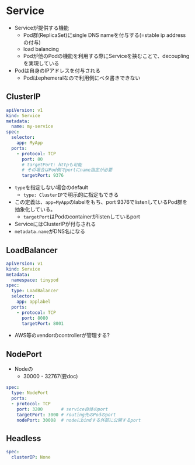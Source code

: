 # Service

* Serviceが提供する機能
  * Pod群(ReplicaSet)にsingle DNS nameを付与する(=stable ip addressの付与)
  * load balancing
  * Podが他のPodの機能を利用する際にServiceを挟むことで、decouplingを実現している
* Podは自身のIPアドレスを付与される
  * Podはephemeralなので利用側にベタ書きできない

## ClusterIP

```yaml
apiVersion: v1
kind: Service
metadata:
  name: my-service
spec:
  selector:
    app: MyApp
  ports:
    - protocol: TCP
      port: 80
      # targetPort: httpも可能
      # その場合はPod側でportにname指定が必要
      targetPort: 9376
```

* `type`を指定しない場合のdefault
  * `type: ClusterIP`で明示的に指定もできる
* この定義は、`app=MyApp`のlabelをもち、port 9376でlistenしているPod群を抽象化している。
  * `targetPort`はPodのcontainerがlistenしているport
* ServiceにはClusterIPが付与される
* `metadata.name`がDNS名になる

## LoadBalancer

```yaml
apiVersion: v1
kind: Service
metadata:
  namespace: tinypod
spec:
  type: LoadBalancer
  selector:
    app: applabel
  ports:
    - protocol: TCP
      port: 8080
      targetPort: 8001
```

* AWS等のvendorのcontrollerが管理する?

## NodePort

* Nodeの
  * 30000 - 32767(要doc)

```yaml
spec:
  type: NodePort
  ports:
  - protocol: TCP
    port: 3200       # service自体のport
    targetPort: 3000 # routing先のPodのport
    nodePort: 30008  # nodeにbindする外部に公開するport
```

## Headless

```yaml
spec:
  clusterIP: None
```
